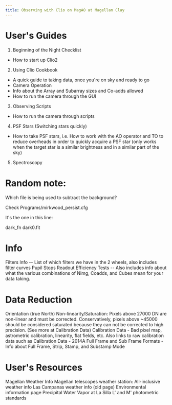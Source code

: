 ```yaml
---
title: Observing with Clio on MagAO at Magellan Clay
---
```



User's Guides
=============
1. Beginning of the Night Checklist
  * How to start up Clio2
2. Using Clio Cookbook
  * A quick guide to taking data, once you're on sky and ready to go
  * Camera Operation
  * Info about the Array and Subarray sizes and Co-adds allowed
  * How to run the camera through the GUI
3. Observing Scripts
  * How to run the camera through scripts
4. PSF Stars (Switching stars quickly)
  * How to take PSF stars, i.e. How to work with the AO operator and TO to reduce overheads in order to quickly acquire a PSF star (only works when the target star is a similar brightness and in a similar part of the sky)
5. Spectroscopy


Random note:
============
Which file is being used to subtract the background?

Check Programs/mirkwood_persist.cfg

It's the one in this line:

dark_fn dark0.fit



Info
====
Filters Info -- List of which filters we have in the 2 wheels, also includes filter curves
Pupil Stops
Readout Efficiency Tests -- Also includes info about what the various combinations of Nimg, Coadds, and Cubes mean for your data taking.

Data Reduction
==============
Orientation (true North)
Non-linearity/Saturation: Pixels above 27000 DN are non-linear and must be corrected. Conservatively, pixels above ~45000 should be considered saturated because they can not be corrected to high precision. (See more at Calibration Data)
Calibration Data - Bad pixel map, astrometric calibration, linearity, flat fields, etc. Also links to raw calibration data such as Calibration Data - 2014A
Full Frame and Sub Frame Formats - Info about Full Frame, Strip, Stamp, and Substamp Mode


User's Resources
================
Magellan Weather Info
Magellan telescopes weather station: All-inclusive weather info
Las Campanas weather info (old page)
Environmental information page
Precipital Water Vapor at La Silla
L' and M' photometric standards
